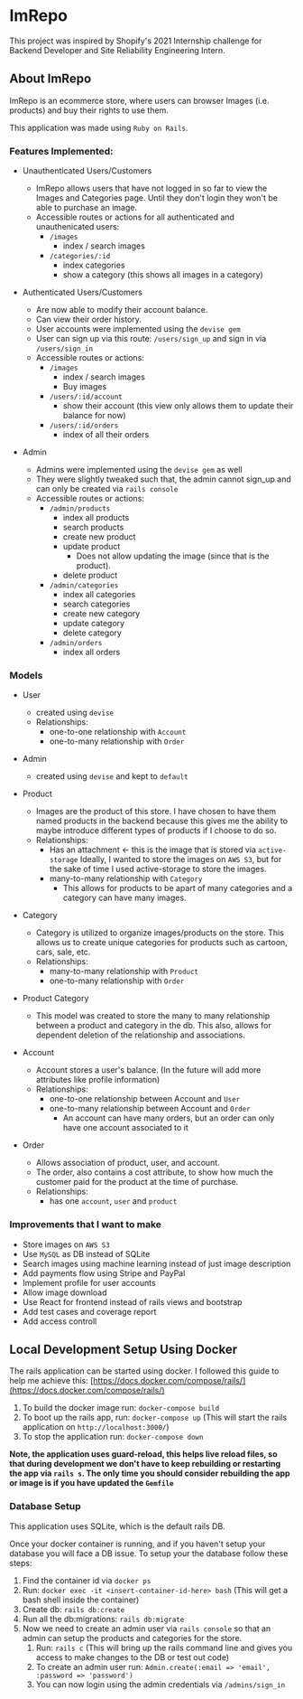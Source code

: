 # ImRepo

This project was inspired by Shopify's 2021 Internship challenge for Backend Developer and Site Reliability Engineering Intern.

## About ImRepo

ImRepo is an ecommerce store, where users can browser Images (i.e. products) and buy their rights to use them.

This application was made using `Ruby on Rails`.

### Features Implemented:

* Unauthenticated Users/Customers
  * ImRepo allows users that have not logged in so far to view the Images and Categories page. Until they don't login they won't be able to purchase an image.
  *  Accessible routes or actions for all authenticated and unauthenicated users:
		* `/images`
			* index / search images
		* `/categories/:id`
			* index categories
			* show a category (this shows all images in a category)

* Authenticated Users/Customers
	* Are now able to modify their account balance.
	* Can view their order history.
	* User accounts were implemented using the `devise gem`
	* User can sign up via this route: `/users/sign_up` and sign in via `/users/sign_in`
	* Accessible routes or actions:
		* `/images`
			* index / search images
			* Buy images
		* `/users/:id/account`
			* show their account (this view only allows them to update their balance for now)
		* `/users/:id/orders`
			* index of all their orders

* Admin
	* Admins were implemented using the `devise gem` as well
	* They were slightly tweaked such that, the admin cannot sign_up and can only be created via `rails console`
	* Accessible routes or actions:
		* `/admin/products`
			* index all products
			* search products
			* create new product
			* update product
				* Does not allow updating the image (since that is the product).
			* delete product
		* `/admin/categories`
			* index all categories
			* search categories
			* create new category
			* update category
			* delete category
		* `/admin/orders`
			* index all orders

### Models

* User
	* created using `devise`
	* Relationships:
		*  one-to-one relationship with `Account`
		* one-to-many relationship with `Order`

* Admin
	* created using `devise` and kept to `default`

* Product
	* Images are the product of this store. I have chosen to have them named products in the backend because this gives me the ability to maybe introduce different types of products if I choose to do so.
	* Relationships:
		* Has an attachment <- this is the image that is stored via `active-storage` Ideally, I wanted to store the images on `AWS S3`, but for the sake of time I used active-storage to store the images.
		* many-to-many relationship with `Category`
			* This allows for products to be apart of many categories and a category can have many images.

* Category
	* Category is utilized to organize images/products on the store. This allows us to create unique categories for products such as cartoon, cars, sale, etc.
	* Relationships:
		* many-to-many relationship with `Product`
		* one-to-many relationship with `Order`

* Product Category
	* This model was created to store the many to many relationship between a product and category in the db. This also, allows for dependent deletion of the relationship and associations.

* Account
	* Account stores a user's balance. (In the future will add more attributes like profile information)
	* Relationships:
		* one-to-one relationship between Account and `User`
		* one-to-many relationship between Account and `Order`
			* An account can have many orders, but an order can only have one account associated to it

* Order
	* Allows association of product, user, and account.
	* The order, also contains a cost attribute, to show how much the customer paid for the product at the time of purchase.
	* Relationships:
		* has one `account`, `user` and `product`

### Improvements that I want to make
* Store images on `AWS S3`
* Use `MySQL` as DB instead of SQLite
* Search images using machine learning instead of just image description
* Add payments flow using Stripe and PayPal
* Implement profile for user accounts
* Allow image download
* Use React for frontend instead of rails views and bootstrap
* Add test cases and coverage report
* Add access controll

## Local Development Setup Using Docker

The rails application can be started using docker.
I followed this guide to help me achieve this: [https://docs.docker.com/compose/rails/](https://docs.docker.com/compose/rails/)

1. To build the docker image run: `docker-compose build`
2. To boot up the rails app, run: `docker-compose up` (This will start the rails application on `http://localhost:3000/`)
3. To stop the application run: `docker-compose down`

**Note, the application uses guard-reload, this helps live reload files, so that during development we don't have to keep rebuilding or restarting the app via `rails s`. The only time you should consider rebuilding the app or image is if you have updated the `Gemfile`**

### Database Setup

This application uses SQLite, which is the default rails DB.

Once your docker container is running, and if you haven't setup your database you will face a DB issue. To setup your the database follow these steps:
1. Find the container id via `docker ps`
2. Run: `docker exec -it <insert-container-id-here> bash` (This will get a bash shell inside the container)
3. Create db: `rails db:create`
4. Run all the db:migrations: `rails db:migrate`
5. Now we need to create an admin user via `rails console` so that an admin can setup the products and categories for the store.
	1. Run: `rails c` (This will bring up the rails command line and gives you access to make changes to the DB or test out code)
	2. To create an admin user run: `Admin.create(:email => 'email', :password => 'password')`
	3. You can now login using the admin credentials via `/admins/sign_in`

